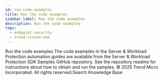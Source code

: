 ```yaml
---
id: run-code-examples
title: Run the code examples
sidebar_label: Run the code examples
description: Run the code examples
tags:
  - endpoint-security
  - trend-vision-one
---
```


 Run the code examples The code examples in the Server & Workload Protection automation guides are available from the Server & Workload Protection SDK Samples GitHub repository. See the repository readme for instructions about how to obtain and run the samples. © 2025 Trend Micro Incorporated. All rights reserved.Search Knowledge Base